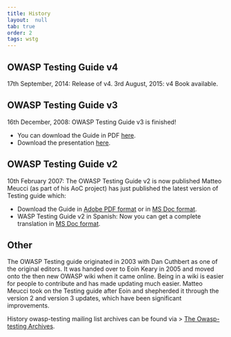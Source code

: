 ```yaml
---
title: History
layout:  null
tab: true
order: 2
tags: wstg
---
```


## OWASP Testing Guide v4

17th September, 2014: Release of v4.
3rd August, 2015: v4 Book available.

## OWASP Testing Guide v3

16th December, 2008: OWASP Testing Guide v3 is finished!
- You can download the Guide in PDF [here](http://www.owasp.org/images/5/56/OWASP_Testing_Guide_v3.pdf).
- Download the presentation [here](https://www.owasp.org/images/2/2c/OWASP_EU_Summit_2008_OWASP_Testing_Guide_v3.ppt).

## OWASP Testing Guide v2

10th February 2007: The OWASP Testing Guide v2 is now published Matteo Meucci (as part of his AoC project) has just published the latest version of Testing guide which:
- Download the Guide in [Adobe PDF format](http://www.owasp.org/index.php/Image:OWASP_Testing_Guide_v2_pdf.zip) or in [MS Doc format](http://www.owasp.org/index.php/Image:OWASP_Testing_Guide_v2_doc.zip).
- WASP Testing Guide v2 in Spanish: Now you can get a complete translation in [MS Doc format](http://www.owasp.org/index.php/Image:OWASP_Testing_Guide_v2_spanish_doc.zip). 

## Other

The OWASP Testing guide originated in 2003 with Dan Cuthbert as one of the original editors. It was handed over to Eoin Keary in 2005 and moved onto the then new OWASP wiki when it came online. Being in a wiki is easier for people to contribute and has made updating much easier. Matteo Meucci took on the Testing guide after Eoin and shepherded it through the version 2 and version 3 updates, which have been significant improvements.

History owasp-testing mailing list archives can be found via &gt; [The Owasp-testing Archives](https://lists.owasp.org/pipermail/owasp-testing/index).
